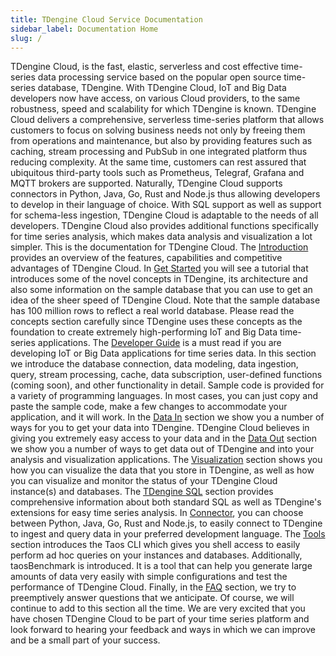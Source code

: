 ```yaml
---
title: TDengine Cloud Service Documentation
sidebar_label: Documentation Home
slug: /
---
```

TDengine Cloud, is the fast, elastic, serverless and cost effective time-series data processing service based on the popular open source time-series database, TDengine. With TDengine Cloud, IoT and Big Data developers now have access, on various Cloud providers, to the same robustness, speed and scalability for which TDengine is known. TDengine Cloud delivers a comprehensive, serverless time-series platform that allows customers to focus on solving business needs not only by freeing them from operations and maintenance, but also by providing features such as caching, stream processing and PubSub in one integrated platform thus reducing complexity. At the same time, customers can rest assured that ubiquitous third-party tools such as Prometheus, Telegraf, Grafana and MQTT brokers are supported. Naturally, TDengine Cloud supports connectors in Python, Java, Go, Rust and Node.js thus allowing developers to develop in their language of choice. With SQL support as well as support for schema-less ingestion, TDengine Cloud is adaptable to the needs of all developers. TDengine Cloud also provides additional functions specifically for time series analysis, which makes data analysis and visualization a lot simpler.
This is the documentation for TDengine Cloud.
The [Introduction](./intro) provides an overview of the features, capabilities and competitive advantages of TDengine Cloud.
In [Get Started](./get-started) you will see a tutorial that introduces some of the novel concepts in TDengine, its architecture and also some information on the sample database that you can use to get an idea of the sheer speed of TDengine Cloud. Note that the sample database has 100 million rows to reflect a real world database. Please read the concepts section carefully since TDengine uses these concepts as the foundation to create extremely high-performing IoT and Big Data time-series applications.
The [Developer Guide](./develop) is a must read if you are developing IoT or Big Data applications for time series data. In this section we introduce the database connection, data modeling, data ingestion, query, stream processing, cache, data subscription, user-defined functions (coming soon), and other functionality in detail. Sample code is provided for a variety of programming languages. In most cases, you can just copy and paste the sample code, make a few changes to accommodate your application, and it will work.
In the [Data In](./data-in) section we show you a number of ways for you to get your data into TDengine.
TDengine Cloud believes in giving you extremely easy access to your data and in the [Data Out](./data-out) section we show you a number of ways to get data out of TDengine and into your analysis and visualization applications.
The [Visualization](./visualization) section shows you how you can visualize the data that you store in TDengine, as well as how you can visualize and monitor the status of your TDengine Cloud instance(s) and databases.
The [TDengine SQL](./taos-sql) section provides comprehensive information about both standard SQL as well as TDengine's extensions for easy time series analysis.
In [Connector](./connector), you can choose between Python, Java, Go, Rust and Node.js, to easily connect to TDengine to ingest and query data in your preferred development language.
The [Tools](./tools) section introduces the Taos CLI which gives you shell access to easily perform ad hoc queries on your instances and databases. Additionally, taosBenchmark is introduced. It is a tool that can help you generate large amounts of data very easily with simple configurations and test the performance of TDengine Cloud.
Finally, in the [FAQ](./faq) section, we try to preemptively answer questions that we anticipate. Of course, we will continue to add to this section all the time.
We are very excited that you have chosen TDengine Cloud to be part of your time series platform and look forward to hearing your feedback and ways in which we can improve and be a small part of your success.
